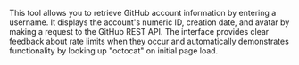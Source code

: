 This tool allows you to retrieve GitHub account information by entering a username. It displays the account's numeric ID, creation date, and avatar by making a request to the GitHub REST API. The interface provides clear feedback about rate limits when they occur and automatically demonstrates functionality by looking up "octocat" on initial page load.

<!-- Generated from commit: cf9c6f88fd22a59d10e53be4b0f60b96d0691750 -->